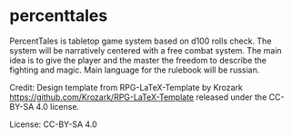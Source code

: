 # percenttales
PercentTales is tabletop game system based on d100 rolls check.
The system will be narratively centered with a free combat system. The main idea is to give the player and the master the freedom to describe the fighting and magic.
Main language for the rulebook will be russian.
 
Credit:
Design template from RPG-LaTeX-Template by Krozark  https://github.com/Krozark/RPG-LaTeX-Template
released under the CC-BY-SA 4.0 license.
 
License:
CC-BY-SA 4.0